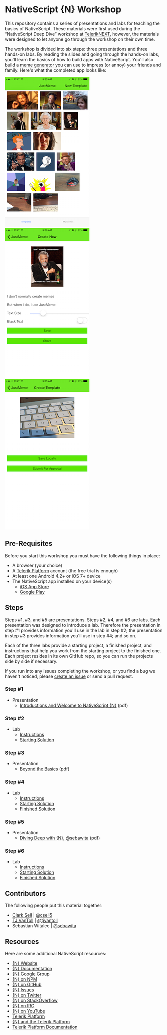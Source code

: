 # NativeScript {N} Workshop

This repository contains a series of presentations and labs for teaching the basics of NativeScript. These materials were first used during the “NativeScript Deep Dive” workshop at [TelerikNEXT](http://teleriknext.com/), however, the materials were designed to let anyone go through the workshop on their own time.

The workshop is divided into six steps: three presentations and three hands-on labs. By reading the slides and going through the hands-on labs, you'll learn the basics of how to build apps with NativeScript. You'll also build a [meme generator](https://github.com/NativeScript/JustMeme) you can use to impress (or annoy) your friends and family. Here's what the completed app looks like:

![](labs/ss.png)
![](labs/ss2.png)
![](labs/ss3.png)

## Pre-Requisites

Before you start this workshop you must have the following things in place:

* A browser (your choice)
* A [Telerik Platform](http://platform.telerik.com) account (the free trial is enough)
* At least one Android 4.2+ or iOS 7+ device
* The NativeScript app installed on your device(s)
    * [iOS App Store](https://itunes.apple.com/us/app/nativescript/id882561588?mt=8)
    * [Google Play](https://play.google.com/store/apps/details?id=com.telerik.NativeScript&hl=en)

## Steps

Steps #1, #3, and #5 are presentations. Steps #2, #4, and #6 are labs. Each presentation was designed to introduce a lab. Therefore the presentation in step #1 provides information you'll use in the lab in step #2; the presentation in step #3 provides information you'll use in step #4; and so on.

Each of the three labs provide a starting project, a finished project, and instructions that help you work from the starting project to the finished one. Each project resides in its own GitHub repo, so you can run the projects side by side if necessary.

If you run into any issues completing the workshop, or you find a bug we haven't noticed, please [create an issue](https://github.com/NativeScript/NativeScript-NEXT-Workshop/issues/new) or send a pull request.

### Step #1

* Presentation
	* [Introductions and Welcome to NativeScript {N}](slides/1-Intro/intro.pdf) (pdf)

### Step #2

* Lab
	* [Instructions](labs/Lab-1/readme.md)
	* [Starting Solution](https://github.com/NativeScript/NativeScript-NEXT-Workshop-Lab1-Start)

### Step #3

* Presentation
	* [Beyond the Basics](slides/2-BeyondTheBasics/Going%20Beyond%20the%20Basics.pdf) (pdf)

### Step #4

* Lab
	* [Instructions](labs/Lab-2/readme.md)
	* [Starting Solution](https://github.com/NativeScript/NativeScript-NEXT-Workshop-Lab2-Start)
	* [Finished Solution](https://github.com/NativeScript/NativeScript-NEXT-Workshop-Lab2-Finish)

### Step #5
 
* Presentation
	* [Diving Deep with {N}, @sebawita](slides/3-MagicVsScience/MagicVsScience.pdf) (pdf)

### Step #6

* Lab
	* [Instructions](labs/Lab-3/readme.md)
	* [Starting Solution](https://github.com/NativeScript/NativeScript-NEXT-Workshop-Lab3-Start)
	* [Finished Solution](https://github.com/NativeScript/NativeScript-NEXT-Workshop-Lab3-Finish)

## Contributors

The following people put this material together:

* [Clark Sell](http://csell.net) | [@csell5](https://twitter.com/csell5)
* [TJ VanToll](http://tjvantoll.com/) | [@tjvantoll](https://twitter.com/tjvantoll)
* Sebastian Witalec | [@sebawita](https://twitter.com/sebawita)

## Resources

Here are some additional NativeScript resources:

* [{N} Website](http://NativeScript.org)
* [{N} Documentation](http://docs.nativescript.org/)
* [{N} Google Group](https://groups.google.com/forum/#!forum/nativescript)
* [{N} on NPM](https://www.npmjs.com/package/nativescript)
* [{N} on GitHub](https://github.com/NativeScript/NativeScript)
* [{N} Issues](https://github.com/nativescript/nativescript/issues)
* [{N} on Twitter](https://twitter.com/nativescript/)
* [{N} on StackOverflow](http://stackoverflow.com/questions/tagged/nativescript)
* [{N} on IRC](http://webchat.freenode.net/?channels=nativescript)
* [{N} on YouTube](https://www.youtube.com/playlist?list=PLvmaC-XMqeBbaD1EoQwHmnxiENYBeNckt)
* [Telerik Platform](http://platform.telerik.com)
* [{N} and the Telerik Platform](http://docs.telerik.com/platform/appbuilder/nativescript/index)
* [Telerik Platform Documentation](http://docs.telerik.com/platform)


